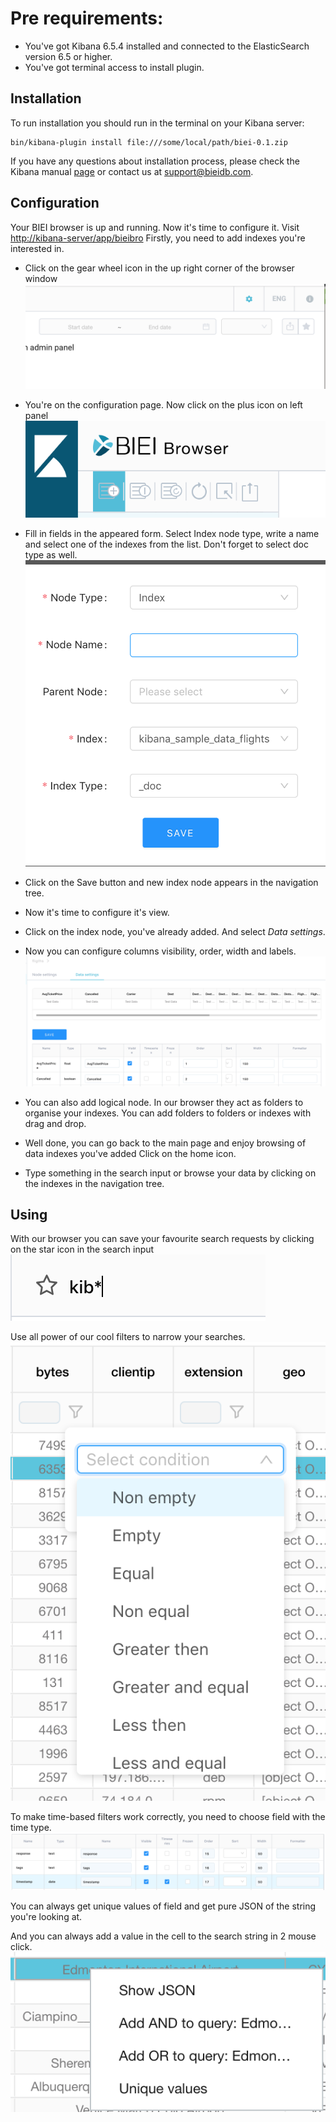 # Pre requirements:
* You've got Kibana 6.5.4 installed and connected to the ElasticSearch version 6.5 or higher.
* You've got terminal access to install plugin.

## Installation

To run installation you should run in the terminal on your Kibana server:

    bin/kibana-plugin install file:///some/local/path/biei-0.1.zip


If you have any questions about installation process, please check the Kibana manual [page](https://www.elastic.co/guide/en/kibana/current/install-plugin.html) or contact us at [support@bieidb.com](mailto:support@bieidb.com).

## Configuration
Your BIEI browser is up and running. Now it's time to configure it.
Visit [http://kibana-server/app/bieibro](http://kibana-server/app/bieibro)
Firstly, you need to add indexes you're interested in.

* Click on the gear wheel icon in the up right corner of the browser window
 ![gear](/images/settings.png)

* You're on the configuration page. Now click on the plus icon on left panel
 ![plus](/images/add_node.png)

* Fill in fields in the appeared form. Select Index  node type, write a name and select one of the indexes from the list. Don't forget to select doc type as well.
 ![form](/images/add_node_form.png)
 
* Click on the Save button and new index node appears in the navigation tree.
* Now it's time to configure it's view.
* Click on the index node, you've already added. And select *Data settings*.
* Now you can configure columns visibility, order, width and labels.
 ![settings](/images/view_settings.png)
* You can also add logical node. In our browser they act as folders to organise your indexes. You can add folders to folders or indexes with drag and drop.
* Well done, you can go back to the main page and enjoy browsing of data indexes you've added Click on the home icon.
* Type something in the search input or browse your data by clicking on the indexes in the navigation tree.

## Using
With our browser you can save your favourite search requests by clicking on the star icon in the search input
 ![search](/images/search.png)
    

Use all power of our cool filters to narrow your searches.
 ![filters](/images/filters.png)
    

To make time-based filters work correctly, you need to choose field with the time type.
 ![time](/images/time_check.png)
    

You can always get unique values of field and get pure JSON of the string you're looking at.
    
And you can always add a value in the cell to the search string in 2 mouse click.
 ![menu](/images/menu.png)